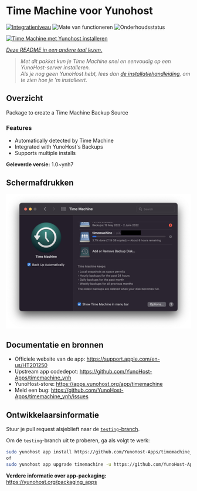<!--
NB: Deze README is automatisch gegenereerd door <https://github.com/YunoHost/apps/tree/master/tools/readme_generator>
Hij mag NIET handmatig aangepast worden.
-->

# Time Machine voor Yunohost

[![Integratieniveau](https://dash.yunohost.org/integration/timemachine.svg)](https://ci-apps.yunohost.org/ci/apps/timemachine/) ![Mate van functioneren](https://ci-apps.yunohost.org/ci/badges/timemachine.status.svg) ![Onderhoudsstatus](https://ci-apps.yunohost.org/ci/badges/timemachine.maintain.svg)

[![Time Machine met Yunohost installeren](https://install-app.yunohost.org/install-with-yunohost.svg)](https://install-app.yunohost.org/?app=timemachine)

*[Deze README in een andere taal lezen.](./ALL_README.md)*

> *Met dit pakket kun je Time Machine snel en eenvoudig op een YunoHost-server installeren.*  
> *Als je nog geen YunoHost hebt, lees dan [de installatiehandleiding](https://yunohost.org/install), om te zien hoe je 'm installeert.*

## Overzicht

Package to create a Time Machine Backup Source

### Features

- Automatically detected by Time Machine
- Integrated with YunoHost's Backups
- Supports multiple installs

**Geleverde versie:** 1.0~ynh7

## Schermafdrukken

![Schermafdrukken van Time Machine](./doc/screenshots/example.jpg)

## Documentatie en bronnen

- Officiele website van de app: <https://support.apple.com/en-us/HT201250>
- Upstream app codedepot: <https://github.com/YunoHost-Apps/timemachine_ynh>
- YunoHost-store: <https://apps.yunohost.org/app/timemachine>
- Meld een bug: <https://github.com/YunoHost-Apps/timemachine_ynh/issues>

## Ontwikkelaarsinformatie

Stuur je pull request alsjeblieft naar de [`testing`-branch](https://github.com/YunoHost-Apps/timemachine_ynh/tree/testing).

Om de `testing`-branch uit te proberen, ga als volgt te werk:

```bash
sudo yunohost app install https://github.com/YunoHost-Apps/timemachine_ynh/tree/testing --debug
of
sudo yunohost app upgrade timemachine -u https://github.com/YunoHost-Apps/timemachine_ynh/tree/testing --debug
```

**Verdere informatie over app-packaging:** <https://yunohost.org/packaging_apps>
